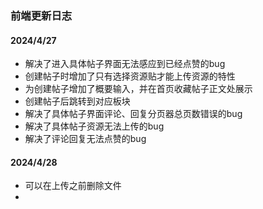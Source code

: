 ### 前端更新日志

#### 2024/4/27

- 解决了进入具体帖子界面无法感应到已经点赞的bug
- 创建帖子时增加了只有选择资源贴才能上传资源的特性
- 为创建帖子增加了概要输入，并在首页收藏帖子正文处展示
- 创建帖子后跳转到对应板块
- 解决了具体帖子界面评论、回复分页器总页数错误的bug
- 解决了具体帖子资源无法上传的bug
- 解决了评论回复无法点赞的bug

#### 2024/4/28

- 可以在上传之前删除文件
- 